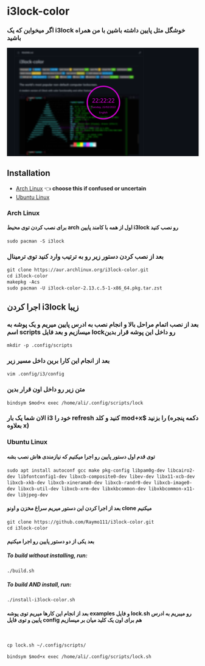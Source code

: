 # i3lock-color

### اگر میخواین که یک i3lock خوشگل مثل پایین داشته باشین با من همراه باشید 

![i3lock-color in action](examples/screenshot.png "Screenshot sample")

## Installation

- [Arch Linux](#arch-linux) 👈 **choose this if confused or uncertain**
- [Ubuntu Linux](#ubuntu-linux)


### Arch Linux

#### برای نصب کردن توی محیط arch اول از همه با کامند پایین i3lock رو نصب کنید

```
sudo pacman -S i3lock
```

### بعد از نصب کردن دستور زیر رو به ترتیب وارد کنید توی ترمینال

```
git clone https://aur.archlinux.org/i3lock-color.git
cd i3lock-color
makepkg -Acs
sudo pacman -U i3lock-color-2.13.c.5-1-x86_64.pkg.tar.zst
```

## اجرا کردن i3lock زیبا

### بعد از نصب اتمام مراحل بالا و انجام نصب به ادرس پایین میریم و یک پوشه به اسم scripts میسازیم و بعد فایل lockرو داخل این پوشه قرار بدین

```
mkdir -p .config/scripts
```


### بعد از انجام این کارا برین داخل مسیر زیر

```
vim .config/i3/config
```

### متن زیر رو داخل اون قرار بدین

```
bindsym $mod+x exec /home/ali/.config/scripts/lock
```

### الان شما یک بار i3 خود را refresh کنید و کلد mod+x$  را بزنید (دکمه پنجره بعلاوه x)

### Ubuntu Linux

#### توی قدم اول دستور پایین رو اجرا میکنیم که نیازمندی هاش نصب بشه
```
sudo apt install autoconf gcc make pkg-config libpam0g-dev libcairo2-dev libfontconfig1-dev libxcb-composite0-dev libev-dev libx11-xcb-dev libxcb-xkb-dev libxcb-xinerama0-dev libxcb-randr0-dev libxcb-image0-dev libxcb-util-dev libxcb-xrm-dev libxkbcommon-dev libxkbcommon-x11-dev libjpeg-dev
```

#### بعد از اجرا کردن این دستور میریم سراغ مخزن و اونو clone میکنیم
```
git clone https://github.com/Raymo111/i3lock-color.git
cd i3lock-color
```

#### بعد یکی از دو دستور پایین رو اجرا میکنیم
##### To build without installing, run:
```
./build.sh
```

##### To build AND install, run:
```
./install-i3lock-color.sh
```

#### بعد از انجام این کارها میریم توی پوشه examples و فایل lock.sh رو میبریم به ادرس پایین و توی فایل config هم برای اون یک کلید میان بر میسازیم
‍‍‍‍
```
cp lock.sh ~/.config/scripts/
```

```
bindsym $mod+x exec /home/ali/.config/scripts/lock.sh
```
